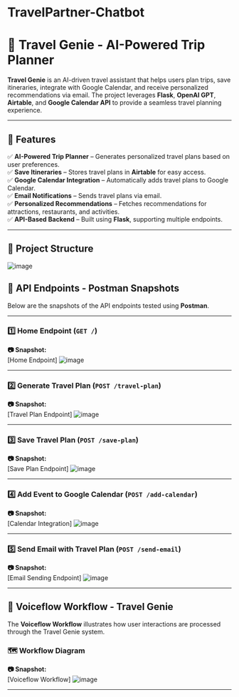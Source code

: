 # TravelPartner-Chatbot

# 🧳 Travel Genie - AI-Powered Trip Planner

**Travel Genie** is an AI-driven travel assistant that helps users plan trips, save itineraries, integrate with Google Calendar, and receive personalized recommendations via email. The project leverages **Flask**, **OpenAI GPT**, **Airtable**, and **Google Calendar API** to provide a seamless travel planning experience.

---

## 🚀 Features

✅ **AI-Powered Trip Planner** – Generates personalized travel plans based on user preferences.  
✅ **Save Itineraries** – Stores travel plans in **Airtable** for easy access.  
✅ **Google Calendar Integration** – Automatically adds travel plans to Google Calendar.  
✅ **Email Notifications** – Sends travel plans via email.  
✅ **Personalized Recommendations** – Fetches recommendations for attractions, restaurants, and activities.  
✅ **API-Based Backend** – Built using **Flask**, supporting multiple endpoints.  

---
## 📂 Project Structure

![image](https://github.com/user-attachments/assets/e0e8e6f6-e5ed-4e00-b673-d100eb124033)


## 📸 API Endpoints - Postman Snapshots

Below are the snapshots of the API endpoints tested using **Postman**.

---
### 1️⃣ Home Endpoint (`GET /`)
**📷 Snapshot:**  
[Home Endpoint] ![image](https://github.com/user-attachments/assets/cfd40c37-9c7c-4412-b165-30a797834f02)

---
### 2️⃣ Generate Travel Plan (`POST /travel-plan`)
**📷 Snapshot:**  
[Travel Plan Endpoint] ![image](https://github.com/user-attachments/assets/909680cc-e754-441c-b97e-f857597a04e6)

---
### 3️⃣ Save Travel Plan (`POST /save-plan`)
**📷 Snapshot:**  
[Save Plan Endpoint] ![image](https://github.com/user-attachments/assets/7ed16c5f-8db9-4b7d-80f2-05bc7d197f15)

---
### 4️⃣ Add Event to Google Calendar (`POST /add-calendar`)
**📷 Snapshot:**  
[Calendar Integration] ![image](https://github.com/user-attachments/assets/bc8657a4-f5e4-44a0-ae16-3fd14019b301)

---
### 5️⃣ Send Email with Travel Plan (`POST /send-email`)
**📷 Snapshot:**  
[Email Sending Endpoint] ![image](https://github.com/user-attachments/assets/5e2de36c-af3a-4d48-80f2-bfec92c4b90d)

---
## 🎤 Voiceflow Workflow - Travel Genie
The **Voiceflow Workflow** illustrates how user interactions are processed through the Travel Genie system.

### 🗺️ Workflow Diagram

**📷 Snapshot:**  
[Voiceflow Workflow] ![image](https://github.com/user-attachments/assets/b5ba4ad4-c363-4abc-b6ba-24ce1f5b3729)

---
